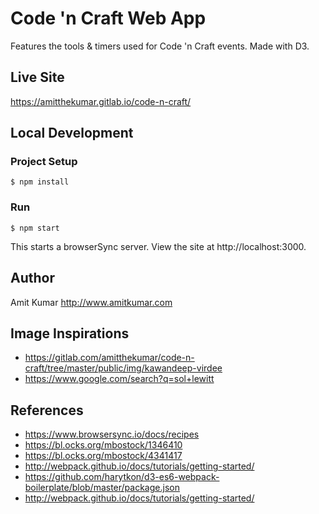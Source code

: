 # Code 'n Craft Web App
Features the tools & timers used for Code 'n Craft events. Made with D3.


## Live Site
https://amitthekumar.gitlab.io/code-n-craft/


## Local Development

### Project Setup

``` shell
$ npm install
```

### Run

``` shell
$ npm start
```
This starts a browserSync server. View the site at http://localhost:3000.


## Author
Amit Kumar
http://www.amitkumar.com

## Image Inspirations
- https://gitlab.com/amitthekumar/code-n-craft/tree/master/public/img/kawandeep-virdee
- https://www.google.com/search?q=sol+lewitt

## References
- https://www.browsersync.io/docs/recipes
- https://bl.ocks.org/mbostock/1346410
- https://bl.ocks.org/mbostock/4341417
- http://webpack.github.io/docs/tutorials/getting-started/
- https://github.com/harytkon/d3-es6-webpack-boilerplate/blob/master/package.json
- http://webpack.github.io/docs/tutorials/getting-started/

